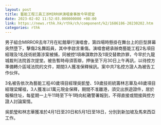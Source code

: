 ```yaml
---
layout: post
title: 藝能工程三員工涉MIRROR演唱會事故今早提堂
date: 2023-02-02 11:52:03.000000000 +08:00
link: https://news.rthk.hk/rthk/ch/component/k2/1686186-20230202.htm
categories: rthk
---
```


男子組合MIRROR去年7月在紅館舉行演唱會，第四場時懸掛在舞台上的巨型屏幕突然墮下，擊傷2名舞蹈員，其中李啟言重傷。演唱會總承辦商藝能工程2名項目經理及1名技術統籌涉案被捕，同被控1項串謀欺詐及1項交替欺詐罪，今早於九龍城裁判法院首次提堂。被告暫時毋須答辯，押後至下月30日上午再訊，以待控方準備轉介區域法院的文件，期間3人獲准保釋候訊。案中共7名控方證人為被告工作伙伴。

3名被告依次為藝能工程40歲項目經理吳凱瑩、59歲技術統籌林志華及48歲項目經理梁耀祖，3人獲准以1萬元現金保釋，期間不准離港，須交出旅遊證件，居於報稱住址，每星期一上午11時至下午1時向紅磡警署報到，不得直接或間接與控方證人討論案情。

吳凱瑩和林志華獲准於4月1日至20日和5月1日至18日，分別到新加坡及馬來西亞工作。
